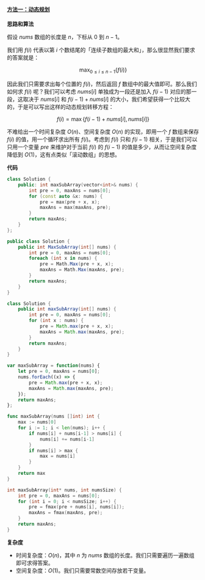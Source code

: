 ﻿#### [方法一：动态规划](https://leetcode.cn/problems/contiguous-sequence-lcci/solutions/586439/lian-xu-shu-lie-by-leetcode-solution-be4z/)

**思路和算法**

假设 $nums$ 数组的长度是 $n$，下标从 $0$ 到 $n-1$。

我们用 $f(i)$ 代表以第 $i$ 个数结尾的「连续子数组的最大和」，那么很显然我们要求的答案就是：

$$\max_{0 \leq i \leq n-1} \{ f(i) \}$$

因此我们只需要求出每个位置的 $f(i)$，然后返回 $f$ 数组中的最大值即可。那么我们如何求 $f(i)$ 呢？我们可以考虑 $nums[i]$ 单独成为一段还是加入 $f(i-1)$ 对应的那一段，这取决于 $nums[i]$ 和 $f(i-1) + nums[i]$ 的大小，我们希望获得一个比较大的，于是可以写出这样的动态规划转移方程：

$$f(i) = \max \{ f(i-1) + nums[i], nums[i] \} $$ 

不难给出一个时间复杂度 $O(n)$、空间复杂度 $O(n)$ 的实现，即用一个 $f$ 数组来保存 $f(i)$ 的值，用一个循环求出所有 $f(i)$。考虑到 $f(i)$ 只和 $f(i-1)$ 相关，于是我们可以只用一个变量 $pre$ 来维护对于当前 $f(i)$ 的 $f(i-1)$ 的值是多少，从而让空间复杂度降低到 $O(1)$，这有点类似「滚动数组」的思想。 

**代码** 
```cpp [sol1-C++]
class Solution {
    public: int maxSubArray(vector<int>& nums) {
        int pre = 0, maxAns = nums[0];
        for (const auto &x: nums) {
            pre = max(pre + x, x);
            maxAns = max(maxAns, pre);
        }
        return maxAns;
    }
};
```

```csharp [sol1-C#]
public class Solution {
    public int MaxSubArray(int[] nums) {
        int pre = 0, maxAns = nums[0];
        foreach (int x in nums) {
            pre = Math.Max(pre + x, x);
            maxAns = Math.Max(maxAns, pre);
        }
        return maxAns;
    }
}
```

```Java [sol1-Java]
class Solution {
    public int maxSubArray(int[] nums) {
        int pre = 0, maxAns = nums[0];
        for (int x : nums) {
            pre = Math.max(pre + x, x);
            maxAns = Math.max(maxAns, pre);
        }
        return maxAns;
    }
}
```

```JavaScript [sol1-JavaScript]
var maxSubArray = function(nums) {
    let pre = 0, maxAns = nums[0];
    nums.forEach((x) => {
        pre = Math.max(pre + x, x);
        maxAns = Math.max(maxAns, pre);
    });
    return maxAns;
};
```

```go [sol1-Golang]
func maxSubArray(nums []int) int {
    max := nums[0]
    for i := 1; i < len(nums); i++ {
        if nums[i] + nums[i-1] > nums[i] {
            nums[i] += nums[i-1]
        }
        if nums[i] > max {
            max = nums[i]
        }
    }
    return max
}
```

```C [sol1-C]
int maxSubArray(int* nums, int numsSize) {
    int pre = 0, maxAns = nums[0];
    for (int i = 0; i < numsSize; i++) {
        pre = fmax(pre + nums[i], nums[i]);
        maxAns = fmax(maxAns, pre);
    }
    return maxAns;
}
```

**复杂度** 
+ 时间复杂度：$O(n)$，其中 $n$ 为 $nums$ 数组的长度。我们只需要遍历一遍数组即可求得答案。
+ 空间复杂度：$O(1)$。我们只需要常数空间存放若干变量。 
